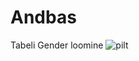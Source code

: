 # Andbas

Tabeli Gender loomine
![pilt](https://github.com/user-attachments/assets/de7137ae-221d-4bc3-8add-6e8333694e06)
